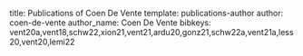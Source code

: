 title: Publications of Coen De Vente
template: publications-author
author: coen-de-vente
author_name: Coen De Vente
bibkeys: vent20a,vent18,schw22,xion21,vent21,ardu20,gonz21,schw22a,vent21a,less20,vent20,lemi22